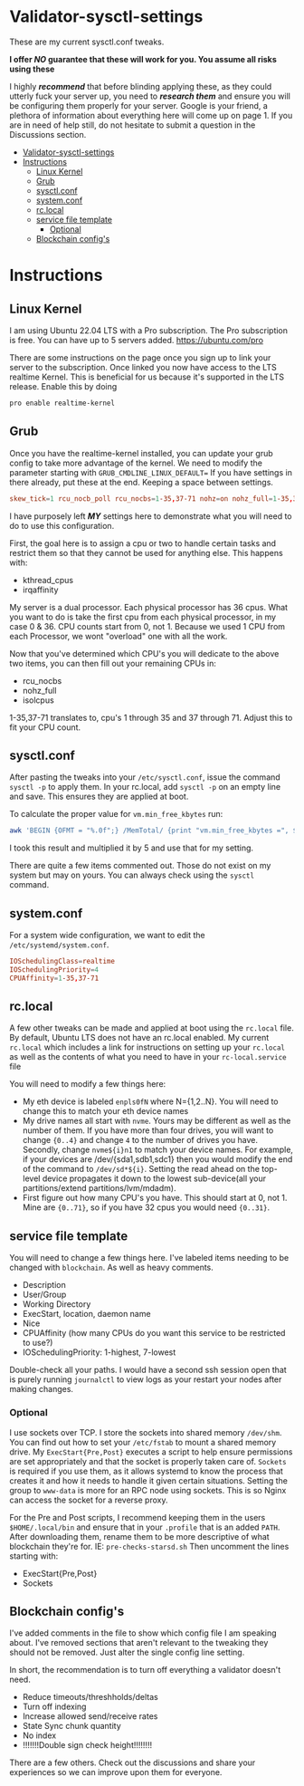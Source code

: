 # Validator-sysctl-settings
These are my current sysctl.conf tweaks.

**I offer ***NO*** guarantee that these will work for you. You assume all risks using these**

I highly ***recommend*** that before blinding applying these, as they could utterly fuck your server up, you need to ***research them*** and ensure you will be configuring them properly for your server.
Google is your friend, a plethora of information about everything here will come up on page 1. If you are in need of help still, do not hesitate to submit a question in the Discussions section.

- [Validator-sysctl-settings](#validator-sysctl-settings)
- [Instructions](#instructions)
  - [Linux Kernel](#linux-kernel)
  - [Grub](#grub)
  - [sysctl.conf](#sysctlconf)
  - [system.conf](#systemconf)
  - [rc.local](#rclocal)
  - [service file template](#service-file-template)
    - [Optional](#optional)
  - [Blockchain config's](#blockchain-configs)

# Instructions

## Linux Kernel
I am using Ubuntu 22.04 LTS with a Pro subscription.  The Pro subscription is free.  You can have up to 5 servers added.
https://ubuntu.com/pro

There are some instructions on the page once you sign up to link your server to the subscription.
Once linked you now have access to the LTS realtime Kernel.  This is beneficial for us because it's supported in the LTS release.
Enable this by doing
```bash
pro enable realtime-kernel
```

## Grub
Once you have the realtime-kernel installed, you can update your grub config to take more advantage of the kernel.
We need to modify the parameter starting with `GRUB_CMDLINE_LINUX_DEFAULT=`
If you have settings in there already, put these at the end. Keeping a space between settings.
```conf
skew_tick=1 rcu_nocb_poll rcu_nocbs=1-35,37-71 nohz=on nohz_full=1-35,37-71 kthread_cpus=0,36 irqaffinity=0,36 isolcpus=managed_irq,domain,1-35,37-71 intel_pstate=disable nosoftlockup tsc=nowatchdog
```

I have purposely left ***MY*** settings here to demonstrate what you will need to do to use this configuration.

First, the goal here is to assign a cpu or two to handle certain tasks and restrict them so that they cannot be used for anything else. This happens with:
- kthread_cpus
- irqaffinity

My server is a dual processor.  Each physical processor has 36 cpus.  What you want to do is take the first cpu from each physical processor, in my case 0 & 36.  CPU counts start from 0, not 1. Because we used 1 CPU from each Processor, we wont "overload" one with all the work.

Now that you've determined which CPU's you will dedicate to the above two items, you can then fill out your remaining CPUs in:
- rcu_nocbs
- nohz_full
- isolcpus

1-35,37-71 translates to, cpu's 1 through 35 and 37 through 71.  Adjust this to fit your CPU count.

## sysctl.conf
After pasting the tweaks into your `/etc/sysctl.conf`, issue the command `sysctl -p` to apply them.
In your rc.local, add `sysctl -p` on an empty line and save. This ensures they are applied at boot.

To calculate the proper value for `vm.min_free_kbytes` run:
```bash
awk 'BEGIN {OFMT = "%.0f";} /MemTotal/ {print "vm.min_free_kbytes =", $2 * .03;}' /proc/meminfo
```
I took this result and multiplied it by 5 and use that for my setting.

There are quite a few items commented out. Those do not exist on my system but may on yours.  You can always check using the `sysctl` command.

## system.conf
For a system wide configuration, we want to edit the `/etc/systemd/system.conf`.
```conf
IOSchedulingClass=realtime
IOSchedulingPriority=4
CPUAffinity=1-35,37-71
```

## rc.local
A few other tweaks can be made and applied at boot using the `rc.local` file.  By default, Ubuntu LTS does not have an rc.local enabled.  My current `rc.local` which includes a link for instructions on setting up your `rc.local` as well as the contents of what you need to have in your `rc-local.service` file

You will need to modify a few things here:
- My eth device is labeled `enpls0fN` where N={1,2..N}.  You will need to change this to match your eth device names
- My drive names all start with `nvme`.  Yours may be different as well as the number of them. If you have more than four drives, you will want to change `{0..4}` and change `4` to the number of drives you have. Secondly, change `nvme${i}n1` to match your device names. For example, if your devices are /dev/{sda1,sdb1,sdc1} then you would modify the end of the command to `/dev/sd*${i}`.  Setting the read ahead on the top-level device propagates it down to the lowest sub-device(all your partitions/extend partitions/lvm/mdadm).
- First figure out how many CPU's you have. This should start at 0, not 1. Mine are `{0..71}`, so if you have 32 cpus you would need `{0..31}`.

## service file template
You will need to change a few things here. I've labeled items needing to be changed with `blockchain`.  As well as heavy comments.
- Description
- User/Group
- Working Directory
- ExecStart, location, daemon name
- Nice
- CPUAffinity (how many CPUs do you want this service to be restricted to use?)
- IOSchedulingPriority:  1-highest, 7-lowest

Double-check all your paths. I would have a second ssh session open that is purely running `journalctl` to view logs as your restart your nodes after making changes.

### Optional
I use sockets over TCP. I store the sockets into shared memory `/dev/shm`.  You can find out how to set your `/etc/fstab` to mount a shared memory drive.
My `ExecStart{Pre,Post}` executes a script to help ensure permissions are set appropriately and that the socket is properly taken care of.
`Sockets` is required if you use them, as it allows systemd to know the process that creates it and how it needs to handle it given certain situations.
Setting the group to `www-data` is more for an RPC node using sockets.  This is so Nginx can access the socket for a reverse proxy.


For the Pre and Post scripts, I recommend keeping them in the users `$HOME/.local/bin` and ensure that in your `.profile` that is an added `PATH`.
After downloading them, rename them to be more descriptive of what blockchain they're for. IE: `pre-checks-starsd.sh`
Then uncomment the lines starting with:
- ExecStart{Pre,Post}
- Sockets

## Blockchain config's
I've added comments in the file to show which config file I am speaking about.  I've removed sections that aren't relevant to the tweaking they should not be removed.  Just alter the single config line setting.


In short, the recommendation is to turn off everything a validator doesn't need.
- Reduce timeouts/threshholds/deltas
- Turn off indexing
- Increase allowed send/receive rates
- State Sync chunk quantity
- No index
- !!!!!!!Double sign check height!!!!!!!!

There are a few others.  Check out the discussions and share your experiences so we can improve upon them for everyone.
